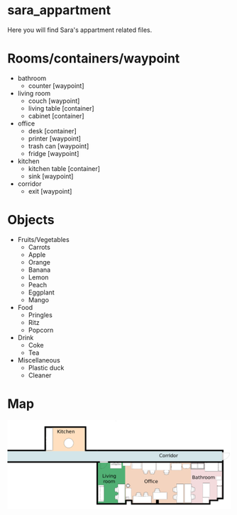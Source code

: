 # sara_appartment
Here you will find Sara's appartment related files.

# Rooms/containers/waypoint
* bathroom 
  * counter [waypoint]
* living room
  * couch [waypoint]
  * living table [container]
  * cabinet [container]
* office
  * desk [container]
  * printer [waypoint]
  * trash can [waypoint]
  * fridge [waypoint]
* kitchen
  * kitchen table [container]
  * sink [waypoint]
* corridor
  * exit [waypoint]
    
# Objects
* Fruits/Vegetables
  * Carrots
  * Apple
  * Orange
  * Banana
  * Lemon
  * Peach
  * Eggplant
  * Mango
* Food
  * Pringles
  * Ritz
  * Popcorn
* Drink
  * Coke
  * Tea
* Miscellaneous
  * Plastic duck
  * Cleaner

# Map
![Appartment Map](appartment_map.png "Appartment Map")
 
